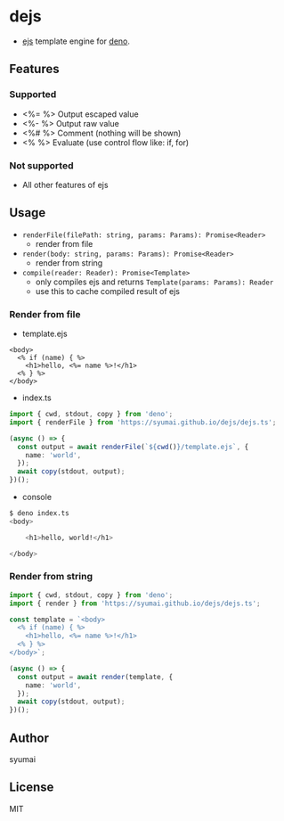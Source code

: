 # dejs

- [ejs](https://ejs.co) template engine for [deno](https://github.com/denoland/deno).

## Features

### Supported

- <%= %> Output escaped value
- <%- %> Output raw value
- <%# %> Comment (nothing will be shown)
- <% %> Evaluate (use control flow like: if, for)

### Not supported

- All other features of ejs

## Usage

- `renderFile(filePath: string, params: Params): Promise<Reader>`
  - render from file
- `render(body: string, params: Params): Promise<Reader>`
  - render from string
- `compile(reader: Reader): Promise<Template>`
  - only compiles ejs and returns `Template(params: Params): Reader`
  - use this to cache compiled result of ejs

### Render from file

- template.ejs

```ejs
<body>
  <% if (name) { %>
    <h1>hello, <%= name %>!</h1>
  <% } %>
</body>
```

- index.ts

```ts
import { cwd, stdout, copy } from 'deno';
import { renderFile } from 'https://syumai.github.io/dejs/dejs.ts';

(async () => {
  const output = await renderFile(`${cwd()}/template.ejs`, {
    name: 'world',
  });
  await copy(stdout, output);
})();
```

- console

```sh
$ deno index.ts
<body>

    <h1>hello, world!</h1>

</body>
```

### Render from string

```ts
import { cwd, stdout, copy } from 'deno';
import { render } from 'https://syumai.github.io/dejs/dejs.ts';

const template = `<body>
  <% if (name) { %>
    <h1>hello, <%= name %>!</h1>
  <% } %>
</body>`;

(async () => {
  const output = await render(template, {
    name: 'world',
  });
  await copy(stdout, output);
})();
```

## Author

syumai

## License

MIT

